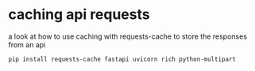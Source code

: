 # caching api requests

a look at how to use caching with requests-cache to store the responses from an api

`pip install requests-cache fastapi uvicorn rich python-multipart`
